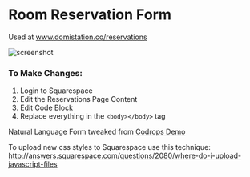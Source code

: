 # Room Reservation Form
Used at www.domistation.co/reservations


![screenshot](https://raw.githubusercontent.com/mattohagan/domi-room-reservation/master/siteForm/screenshot.png)


### To Make Changes:
1. Login to Squarespace
2. Edit the Reservations Page Content
3. Edit Code Block
4. Replace everything in the ```<body></body>``` tag


Natural Language Form tweaked from [Codrops Demo](http://tympanus.net/codrops/2013/05/21/natural-language-form-with-custom-input-elements/)

To upload new css styles to Squarespace use this technique: http://answers.squarespace.com/questions/2080/where-do-i-upload-javascript-files
